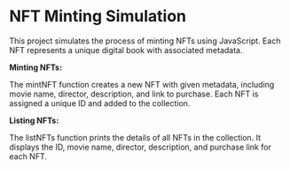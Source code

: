 # NFT Minting Simulation
This project simulates the process of minting NFTs using JavaScript. Each NFT represents a unique digital book with associated metadata.

**Minting NFTs:**

The mintNFT function creates a new NFT with given metadata, including movie name, director, description, and link to purchase.
Each NFT is assigned a unique ID and added to the collection.

**Listing NFTs:**

The listNFTs function prints the details of all NFTs in the collection.
It displays the ID, movie name, director, description, and purchase link for each NFT.
